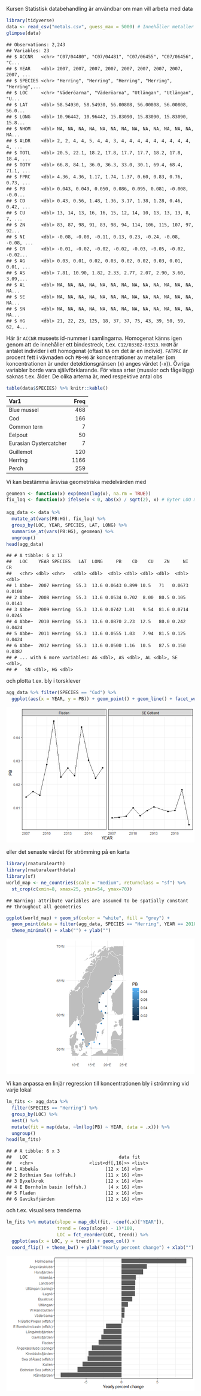 
Kursen Statistisk databehandling är användbar om man vill arbeta med
data

``` r
library(tidyverse)
data <- read_csv("metals.csv", guess_max = 5000) # Innehåller metaller från och med 2007
glimpse(data)
```

    ## Observations: 2,243
    ## Variables: 23
    ## $ ACCNR   <chr> "C07/04480", "C07/04481", "C07/06455", "C07/06456", "C...
    ## $ YEAR    <dbl> 2007, 2007, 2007, 2007, 2007, 2007, 2007, 2007, 2007, ...
    ## $ SPECIES <chr> "Herring", "Herring", "Herring", "Herring", "Herring",...
    ## $ LOC     <chr> "Väderöarna", "Väderöarna", "Utlängan", "Utlängan", "U...
    ## $ LAT     <dbl> 58.54930, 58.54930, 56.00808, 56.00808, 56.00808, 56.0...
    ## $ LONG    <dbl> 10.96442, 10.96442, 15.83090, 15.83090, 15.83090, 15.8...
    ## $ NHOM    <dbl> NA, NA, NA, NA, NA, NA, NA, NA, NA, NA, NA, NA, NA, NA...
    ## $ ALDR    <dbl> 2, 2, 4, 4, 5, 4, 4, 3, 4, 4, 4, 4, 4, 4, 4, 4, 4, 4, ...
    ## $ TOTL    <dbl> 20.5, 22.1, 18.2, 17.8, 17.7, 17.7, 18.2, 17.8, 18.4, ...
    ## $ TOTV    <dbl> 66.8, 84.1, 36.0, 36.3, 33.0, 30.1, 69.4, 68.4, 71.1, ...
    ## $ FPRC    <dbl> 4.36, 4.36, 1.17, 1.74, 1.37, 0.60, 0.83, 0.76, 0.73, ...
    ## $ PB      <dbl> 0.043, 0.049, 0.050, 0.086, 0.095, 0.081, -0.008, -0.0...
    ## $ CD      <dbl> 0.43, 0.56, 1.48, 1.36, 3.17, 1.38, 1.28, 0.46, 0.42, ...
    ## $ CU      <dbl> 13, 14, 13, 16, 16, 15, 12, 14, 10, 13, 13, 13, 8, 7, ...
    ## $ ZN      <dbl> 83, 87, 98, 91, 83, 98, 94, 114, 106, 115, 107, 97, 92...
    ## $ NI      <dbl> -0.08, -0.08, -0.11, 0.13, 0.23, -0.24, -0.08, -0.08, ...
    ## $ CR      <dbl> -0.01, -0.02, -0.02, -0.02, -0.03, -0.05, -0.02, -0.02...
    ## $ AG      <dbl> 0.03, 0.01, 0.02, 0.03, 0.02, 0.02, 0.03, 0.01, 0.01, ...
    ## $ AS      <dbl> 7.81, 10.90, 1.82, 2.33, 2.77, 2.07, 2.90, 3.60, 3.09,...
    ## $ AL      <dbl> NA, NA, NA, NA, NA, NA, NA, NA, NA, NA, NA, NA, NA, NA...
    ## $ SE      <dbl> NA, NA, NA, NA, NA, NA, NA, NA, NA, NA, NA, NA, NA, NA...
    ## $ SN      <dbl> NA, NA, NA, NA, NA, NA, NA, NA, NA, NA, NA, NA, NA, NA...
    ## $ HG      <dbl> 21, 22, 23, 125, 18, 37, 37, 75, 43, 39, 50, 59, 62, 4...

Här är `ACCNR` museets id-nummer i samlingarna. Homogenat känns igen
genom att de innehåller ett bindestreck, t.ex. `C12/03302-03313`. `NHOM`
är antalet individer i ett homogenat (oftast `NA` om det är en individ).
`FATPRC` är procent fett i vävnaden och `PB`-`HG` är koncentrationer av
metaller (om koncentrationen är under detektionsgränsen \(x\) anges
värdet \(-x\)). Övriga variabler borde vara självförklarande. För vissa
arter (musslor och fågelägg) saknas t.ex. ålder. De olika arterna är,
med respektive antal obs

``` r
table(data$SPECIES) %>% knitr::kable()
```

| Var1                   | Freq |
| :--------------------- | ---: |
| Blue mussel            |  468 |
| Cod                    |  166 |
| Common tern            |    7 |
| Eelpout                |   50 |
| Eurasian Oystercatcher |    7 |
| Guillemot              |  120 |
| Herring                | 1166 |
| Perch                  |  259 |

Vi kan bestämma årsvisa geometriska medelvärden med

``` r
geomean <- function(x) exp(mean(log(x), na.rm = TRUE))
fix_loq <- function(x) ifelse(x < 0, abs(x) / sqrt(2), x) # Byter LOQ mot LOG/sqrt(2)

agg_data <- data %>% 
  mutate_at(vars(PB:HG), fix_loq) %>% 
  group_by(LOC, YEAR, SPECIES, LAT, LONG) %>% 
  summarise_at(vars(PB:HG), geomean) %>% 
  ungroup()
head(agg_data)
```

    ## # A tibble: 6 x 17
    ##   LOC    YEAR SPECIES   LAT  LONG     PB    CD    CU    ZN     NI     CR
    ##   <chr> <dbl> <chr>   <dbl> <dbl>  <dbl> <dbl> <dbl> <dbl>  <dbl>  <dbl>
    ## 1 Abbe~  2007 Herring  55.3  13.6 0.0643 0.899 10.5   71   0.0673 0.0100
    ## 2 Abbe~  2008 Herring  55.3  13.6 0.0534 0.702  8.00  80.5 0.105  0.0141
    ## 3 Abbe~  2009 Herring  55.3  13.6 0.0742 1.01   9.54  81.6 0.0714 0.0245
    ## 4 Abbe~  2010 Herring  55.3  13.6 0.0870 2.23  12.5   80.0 0.242  0.0424
    ## 5 Abbe~  2011 Herring  55.3  13.6 0.0555 1.03   7.94  81.5 0.125  0.0424
    ## 6 Abbe~  2012 Herring  55.3  13.6 0.0500 1.16  10.5   87.5 0.150  0.0387
    ## # ... with 6 more variables: AG <dbl>, AS <dbl>, AL <dbl>, SE <dbl>,
    ## #   SN <dbl>, HG <dbl>

och plotta t.ex. bly i torsklever

``` r
agg_data %>% filter(SPECIES == "Cod") %>% 
  ggplot(aes(x = YEAR, y = PB)) + geom_point() + geom_line() + facet_wrap(~LOC) + theme_bw()
```

![](data_files/figure-gfm/unnamed-chunk-4-1.png)<!-- -->

eller det senaste värdet för strömming på en karta

``` r
library(rnaturalearth)
library(rnaturalearthdata)
library(sf)
world_map <- ne_countries(scale = "medium", returnclass = "sf") %>% 
  st_crop(c(xmin=8, xmax=25, ymin=54, ymax=70))
```

    ## Warning: attribute variables are assumed to be spatially constant
    ## throughout all geometries

``` r
ggplot(world_map) + geom_sf(color = "white", fill = "grey") + 
  geom_point(data = filter(agg_data, SPECIES == "Herring", YEAR == 2018), aes(x = LONG, y = LAT, color = PB)) +
  theme_minimal() + xlab("") + ylab("")
```

![](data_files/figure-gfm/unnamed-chunk-5-1.png)<!-- -->

Vi kan anpassa en linjär regression till koncentrationen bly i strömming
vid varje lokal

``` r
lm_fits <- agg_data %>% 
  filter(SPECIES == "Herring") %>% 
  group_by(LOC) %>% 
  nest() %>% 
  mutate(fit = map(data, ~lm(log(PB) ~ YEAR, data = .x))) %>% 
  ungroup()
head(lm_fits)
```

    ## # A tibble: 6 x 3
    ##   LOC                                  data fit   
    ##   <chr>                     <list<df[,16]>> <list>
    ## 1 Abbekås                         [12 x 16] <lm>  
    ## 2 Bothnian Sea (offsh.)           [11 x 16] <lm>  
    ## 3 Byxelkrok                       [12 x 16] <lm>  
    ## 4 E Bornholm basin (offsh.)        [4 x 16] <lm>  
    ## 5 Fladen                          [12 x 16] <lm>  
    ## 6 Gaviksfjärden                   [12 x 16] <lm>

och t.ex. visualisera trenderna

``` r
lm_fits %>% mutate(slope = map_dbl(fit, ~coef(.x)["YEAR"]),
                   trend = (exp(slope) - 1)*100,
                   LOC = fct_reorder(LOC, trend)) %>% 
  ggplot(aes(x = LOC, y = trend)) + geom_col() + 
  coord_flip() + theme_bw() + ylab("Yearly percent change") + xlab("")
```

![](data_files/figure-gfm/unnamed-chunk-7-1.png)<!-- -->
